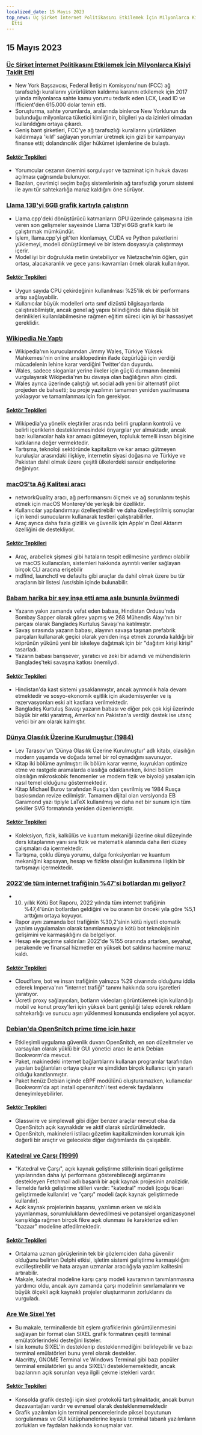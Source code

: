 ```yaml
---
localized_date: 15 Mayıs 2023
top_news: Üç Şirket İnternet Politikasını Etkilemek İçin Milyonlarca Kişiyi Taklit
  Etti
---
```


## 15 Mayıs 2023

### [Üç Şirket İnternet Politikasını Etkilemek İçin Milyonlarca Kişiyi Taklit Etti](https://ag.ny.gov/press-release/2023/attorney-general-james-secures-615000-companies-supplied-fake-comments-influence)

- New York Başsavcısı, Federal İletişim Komisyonu'nun (FCC) ağ tarafsızlığı kurallarını yürürlükten kaldırma kararını etkilemek için 2017 yılında milyonlarca sahte kamu yorumu tedarik eden LCX, Lead ID ve Ifficient'den 615.000 dolar temin etti.
- Soruşturma, sahte yorumlarda, aralarında binlerce New Yorklunun da bulunduğu milyonlarca tüketici kimliğinin, bilgileri ya da izinleri olmadan kullanıldığını ortaya çıkardı.
- Geniş bant şirketleri, FCC'ye ağ tarafsızlığı kurallarını yürürlükten kaldırmaya 'kılıf' sağlayan yorumlar üretmek için gizli bir kampanyayı finanse etti; dolandırıcılık diğer hükümet işlemlerine de bulaştı.

#### [Sektör Tepkileri](http://news.ycombinator.com/item?id=35934504)

- Yorumcular cezanın önemini sorguluyor ve tazminat için hukuk davası açılması çağrısında bulunuyor.
- Bazıları, çevrimiçi seçim bağış sistemlerinin ağ tarafsızlığı yorum sistemi ile aynı tür sahtekarlığa maruz kaldığını öne sürüyor.

### [Llama 13B'yi 6GB grafik kartıyla çalıştırın](https://gist.github.com/rain-1/8cc12b4b334052a21af8029aa9c4fafc)

- Llama.cpp'deki dönüştürücü katmanların GPU üzerinde çalışmasına izin veren son gelişmeler sayesinde Llama 13B'yi 6GB grafik kartı ile çalıştırmak mümkündür.
- İşlem, llama.cpp'yi git'ten klonlamayı, CUDA ve Python paketlerini yüklemeyi, modeli dönüştürmeyi ve bir istem dosyasıyla çalıştırmayı içerir.
- Model iyi bir doğrulukla metin üretebiliyor ve Nietzsche'nin öğlen, gün ortası, alacakaranlık ve gece yarısı kavramları örnek olarak kullanılıyor.

#### [Sektör Tepkileri](http://news.ycombinator.com/item?id=35937505)

- Uygun sayıda CPU çekirdeğinin kullanılması %25'lik ek bir performans artışı sağlayabilir.
- Kullanıcılar büyük modelleri orta sınıf dizüstü bilgisayarlarda çalıştırabilmiştir, ancak genel ağ yapısı bilindiğinde daha düşük bit derinlikleri kullanılabilmesine rağmen eğitim süreci için iyi bir hassasiyet gereklidir.

### [Wikipedia Ne Yaptı](https://twitter.com/jimmy_wales/status/1657494022741426180)

- Wikipedia'nın kurucularından Jimmy Wales, Türkiye Yüksek Mahkemesi'nin online ansiklopedinin ifade özgürlüğü için verdiği mücadelenin lehine karar verdiğini Twitter'dan duyurdu.
- Wales, sadece sloganlar yerine ilkeler için güçlü durmanın önemini vurgulayarak Wikipedia'nın bu davaya olan bağlılığının altını çizdi.
- Wales ayrıca üzerinde çalıştığı wt.social adlı yeni bir alternatif pilot projeden de bahsetti; bu proje yazılımın tamamen yeniden yazılmasına yaklaşıyor ve tamamlanması için fon gerekiyor.

#### [Sektör Tepkileri](http://news.ycombinator.com/item?id=35935714)

- Wikipedia'ya yönelik eleştiriler arasında belirli grupların kontrolü ve belirli içeriklerin desteklenmesindeki önyargılar yer almaktadır, ancak bazı kullanıcılar hala kar amacı gütmeyen, topluluk temelli insan bilgisine katkılarına değer vermektedir.
- Tartışma, teknoloji sektöründe kapitalizm ve kar amacı gütmeyen kuruluşlar arasındaki ilişkiye, internetin siyasi doğasına ve Türkiye ve Pakistan dahil olmak üzere çeşitli ülkelerdeki sansür endişelerine değiniyor.

### [macOS'ta Ağ Kalitesi aracı](https://cyberhost.uk/the-hidden-macos-speedtest-tool-networkquality/)

- networkQuality aracı, ağ performansını ölçmek ve ağ sorunlarını teşhis etmek için macOS Monterey'de yerleşik bir özelliktir.
- Kullanıcılar yapılandırmayı özelleştirebilir ve daha özelleştirilmiş sonuçlar için kendi sunucularını kullanarak testleri çalıştırabilirler.
- Araç ayrıca daha fazla gizlilik ve güvenlik için Apple'ın Özel Aktarım özelliğini de destekliyor.

#### [Sektör Tepkileri](http://news.ycombinator.com/item?id=35936999)

- Araç, arabellek şişmesi gibi hataların tespit edilmesine yardımcı olabilir ve macOS kullanıcıları, sistemleri hakkında ayrıntılı veriler sağlayan birçok CLI aracına erişebilir
- mdfind, launchctl ve defaults gibi araçlar da dahil olmak üzere bu tür araçların bir listesi /usr/sbin içinde bulunabilir.

### [Babam harika bir şey inşa etti ama asla bununla övünmedi](https://robotsinplainenglish.com/e/2023-04-23-aaba-obit.html)

- Yazarın yakın zamanda vefat eden babası, Hindistan Ordusu'nda Bombay Sapper olarak görev yapmış ve 268 Mühendis Alayı'nın bir parçası olarak Bangladeş Kurtuluş Savaşı'na katılmıştır.
- Savaş sırasında yazarın babası, alayının savaşa taşınan prefabrik parçaları kullanarak geçici olarak yeniden inşa etmek zorunda kaldığı bir köprünün yükünü yeni bir iskeleye dağıtmak için bir "dağıtım kirişi kirişi" tasarladı.
- Yazarın babası barışsever, yaratıcı ve zeki bir adamdı ve mühendislerin Bangladeş'teki savaşına katkısı önemliydi.

#### [Sektör Tepkileri](http://news.ycombinator.com/item?id=35934903)

- Hindistan'da kast sistemi yasaklanmıştır, ancak ayrımcılık hala devam etmektedir ve sosyo-ekonomik eşitlik için akademisyenler ve iş rezervasyonları eski alt kastlara verilmektedir.
- Bangladeş Kurtuluş Savaşı yazarın babası ve diğer pek çok kişi üzerinde büyük bir etki yaratmış, Amerika'nın Pakistan'a verdiği destek ise utanç verici bir anı olarak kalmıştır.

### [Dünya Olasılık Üzerine Kurulmuştur (1984)](https://archive.org/details/lev-tarasov-the-world-is-built-on-probability-mir-2023)

- Lev Tarasov'un 'Dünya Olasılık Üzerine Kurulmuştur' adlı kitabı, olasılığın modern yaşamda ve doğada temel bir rol oynadığını savunuyor.
- Kitap iki bölüme ayrılmıştır: ilk bölüm karar verme, kuyrukları optimize etme ve rastgele aramalarda olasılığa odaklanırken, ikinci bölüm olasılığın mikroskobik fenomenler ve modern fizik ve biyoloji yasaları için nasıl temel olduğunu göstermektedir.
- Kitap Michael Burov tarafından Rusça'dan çevrilmiş ve 1984 Rusça baskısından revize edilmiştir. Tamamen dijital olan versiyonda EB Garamond yazı tipiyle LaTeX kullanılmış ve daha net bir sunum için tüm şekiller SVG formatında yeniden düzenlenmiştir.

#### [Sektör Tepkileri](http://news.ycombinator.com/item?id=35937375)

- Koleksiyon, fizik, kalkülüs ve kuantum mekaniği üzerine okul düzeyinde ders kitaplarının yanı sıra fizik ve matematik alanında daha ileri düzey çalışmaları da içermektedir.
- Tartışma, çoklu dünya yorumu, dalga fonksiyonları ve kuantum mekaniğini kapsayan, hesap ve fizikte olasılığın kullanımına ilişkin bir tartışmayı içermektedir.

### [2022'de tüm internet trafiğinin %47'si botlardan mı geliyor?](https://www.securitymagazine.com/articles/99339-47-of-all-internet-traffic-came-from-bots-in-2022)

- 10. yıllık Kötü Bot Raporu, 2022 yılında tüm internet trafiğinin %47,4'ünün botlardan geldiğini ve bu oranın bir önceki yıla göre %5,1 arttığını ortaya koyuyor.
- Rapor aynı zamanda bot trafiğinin %30,2'sinin kötü niyetli otomatik yazılım uygulamaları olarak tanımlanmasıyla kötü bot teknolojisinin gelişimini ve karmaşıklığını da belgeliyor.
- Hesap ele geçirme saldırıları 2022'de %155 oranında artarken, seyahat, perakende ve finansal hizmetler en yüksek bot saldırısı hacmine maruz kaldı.

#### [Sektör Tepkileri](http://news.ycombinator.com/item?id=35938433)

- Cloudflare, bot ve insan trafiğinin yalnızca %29 civarında olduğunu iddia ederek Imperva'nın "internet trafiği" tanımı hakkında soru işaretleri yaratıyor.
- Ücretli proxy sağlayıcıları, botların videoları görüntülemek için kullandığı mobil ve konut proxy'leri için yüksek bant genişliği talep ederek reklam sahtekarlığı ve sunucu aşırı yüklenmesi konusunda endişelere yol açıyor.

### [Debian'da OpenSnitch prime time için hazır](https://people.skolelinux.org/pere/blog/OpenSnitch_in_Debian_ready_for_prime_time.html)

- Etkileşimli uygulama güvenlik duvarı OpenSnitch, en son düzeltmeler ve varsayılan olarak yüklü bir GUI yönetici aracı ile artık Debian Bookworm'da mevcut.
- Paket, makinedeki internet bağlantılarını kullanan programlar tarafından yapılan bağlantıları ortaya çıkarır ve şimdiden birçok kullanıcı için yararlı olduğu kanıtlanmıştır.
- Paket henüz Debian içinde eBPF modülünü oluşturamazken, kullanıcılar Bookworm'da apt install opensnitch'i test ederek faydalarını deneyimleyebilirler.

#### [Sektör Tepkileri](http://news.ycombinator.com/item?id=35936044)

- Glasswire ve simplewall gibi diğer benzer araçlar mevcut olsa da OpenSnitch açık kaynaklıdır ve aktif olarak sürdürülmektedir.
- OpenSnitch, makineleri istilacı gözetim kapitalizminden korumak için değerli bir araçtır ve gelecekte diğer dağıtımlarda da çalışabilir.

### [Katedral ve Çarşı (1999)](http://www.catb.org/~esr/writings/cathedral-bazaar/cathedral-bazaar/)

- "Katedral ve Çarşı", açık kaynak geliştirme stillerinin ticari geliştirme yapılarından daha iyi performans gösterebileceği argümanını destekleyen Fetchmail adlı başarılı bir açık kaynak projesinin analizidir.
- Temelde farklı geliştirme stilleri vardır: "katedral" modeli (çoğu ticari geliştirmede kullanılır) ve "çarşı" modeli (açık kaynak geliştirmede kullanılır).
- Açık kaynak projelerinin başarısı, yazılımın erken ve sıklıkla yayınlanması, sorumlulukların devredilmesi ve potansiyel organizasyonel karışıklığa rağmen birçok fikre açık olunması ile karakterize edilen "bazaar" modeline atfedilmektedir.

#### [Sektör Tepkileri](http://news.ycombinator.com/item?id=35939383)

- Ortalama uzman görüşlerinin tek bir gözlemciden daha güvenilir olduğunu belirten Delphi etkisi, işletim sistemi geliştirme karmaşıklığını evcilleştirebilir ve hata arayan uzmanlar aracılığıyla yazılım kalitesini artırabilir.
- Makale, katedral modeline karşı çarşı modeli kavramının tanımlanmasına yardımcı oldu, ancak aynı zamanda çarşı modelinin sınırlamalarını ve büyük ölçekli açık kaynaklı projeler oluşturmanın zorluklarını da vurguladı.

### [Are We Sixel Yet](https://www.arewesixelyet.com/)

- Bu makale, terminallerde bit eşlem grafiklerinin görüntülenmesini sağlayan bir format olan SIXEL grafik formatının çeşitli terminal emülatörlerindeki desteğini listeler.
- lsix komutu SIXEL'in desteklenip desteklenmediğini belirleyebilir ve bazı terminal emülatörleri bunu yerel olarak destekler.
- Alacritty, GNOME Terminal ve Windows Terminal gibi bazı popüler terminal emülatörleri şu anda SIXEL'i desteklememektedir, ancak bazılarının açık sorunları veya ilgili çekme istekleri vardır.

#### [Sektör Tepkileri](http://news.ycombinator.com/item?id=35936331)

- Konsolda grafik desteği için sixel protokolü tartışılmaktadır, ancak bunun dezavantajları vardır ve evrensel olarak desteklenmemektedir
- Grafik yazılımları için terminal pencerelerinde piksel boyutunun sorgulanması ve GUI kütüphanelerine kıyasla terminal tabanlı yazılımların zorlukları ve faydaları hakkında konuşmalar var.

